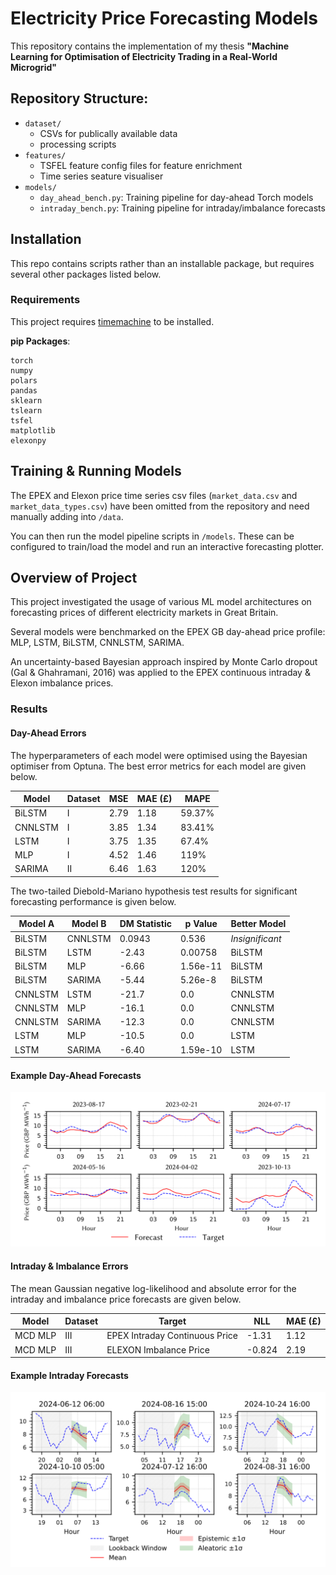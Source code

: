 # Electricity Price Forecasting Models

This repository contains the implementation of my thesis **"Machine Learning for Optimisation of Electricity Trading in a Real-World Microgrid"**   

## Repository Structure:

- `dataset/`   
    - CSVs for publically available data   
    - processing scripts   
- `features/`   
    - TSFEL feature config files for feature enrichment   
    - Time series seature visualiser   
- `models/`   
    - `day_ahead_bench.py`: Training pipeline for day-ahead Torch models   
    - `intraday_bench.py`: Training pipeline for intraday/imbalance forecasts


## Installation

This repo contains scripts rather than an installable package, but requires several other packages listed below.

### Requirements

This project requires [timemachine](https://github.com/Zoophish/timemachine) to be installed.

**pip Packages**:
```
torch
numpy
polars
pandas
sklearn
tslearn
tsfel
matplotlib
elexonpy
```


## Training & Running Models

The EPEX and Elexon price time series csv files (`market_data.csv` and `market_data_types.csv`) have been omitted from the repository and need manually adding into `/data`.   

You can then run the model pipeline scripts in `/models`. These can be configured to train/load the model and run an interactive forecasting plotter.


## Overview of Project

This project investigated the usage of various ML model architectures on forecasting prices of different electricity markets in Great Britain.

Several models were benchmarked on the EPEX GB day-ahead price profile: MLP, LSTM, BiLSTM, CNNLSTM, SARIMA.

An uncertainty-based Bayesian approach inspired by Monte Carlo dropout (Gal & Ghahramani, 2016) was applied to the EPEX continuous intraday & Elexon imbalance prices.

### Results

#### Day-Ahead Errors

The hyperparameters of each model were optimised using the Bayesian optimiser from Optuna. The best error metrics for each model are given below.   

| Model   | Dataset | MSE  | MAE (£) | MAPE   |
|---------|---------|------|-------- |--------|
| BiLSTM  | I       | 2.79 | 1.18    | 59.37% |
| CNNLSTM | I       | 3.85 | 1.34    | 83.41% |
| LSTM    | I       | 3.75 | 1.35    | 67.4%  |
| MLP     | I       | 4.52 | 1.46    | 119%   |
| SARIMA  | II      | 6.46 | 1.63    | 120%   |

The two-tailed Diebold-Mariano hypothesis test results for significant forecasting performance is given below.

| Model A | Model B | DM Statistic | p Value     | Better Model   |
|---------|---------|--------------|-------------|----------------|
| BiLSTM  | CNNLSTM | 0.0943       | 0.536       | *Insignificant* |
| BiLSTM  | LSTM    | -2.43        | 0.00758     | BiLSTM         |
| BiLSTM  | MLP     | -6.66        | 1.56e-11    | BiLSTM         |
| BiLSTM  | SARIMA  | -5.44        | 5.26e-8     | BiLSTM         |
| CNNLSTM | LSTM    | -21.7        | 0.0         | CNNLSTM        |
| CNNLSTM | MLP     | -16.1        | 0.0         | CNNLSTM        |
| CNNLSTM | SARIMA  | -12.3        | 0.0         | CNNLSTM        |
| LSTM    | MLP     | -10.5        | 0.0         | LSTM           |
| LSTM    | SARIMA  | -6.40        | 1.59e-10    | LSTM           |

#### Example Day-Ahead Forecasts

![](./repo_resources/BiLSTM%20Example%20Forecasts.svg)

#### Intraday & Imbalance Errors

The mean Gaussian negative log-likelihood and absolute error for the intraday and imbalance price forecasts are given below.

| Model         | Dataset | Target                           | NLL    | MAE (£)  |
|---------------|---------|----------------------------------|--------|----------|
| MCD MLP       | III     | EPEX Intraday Continuous Price   | -1.31  | 1.12     |
| MCD MLP       | III     | ELEXON Imbalance Price           | -0.824 | 2.19     |

#### Example Intraday Forecasts

![](./repo_resources/Intraday%20Example%20Forecasts.svg)